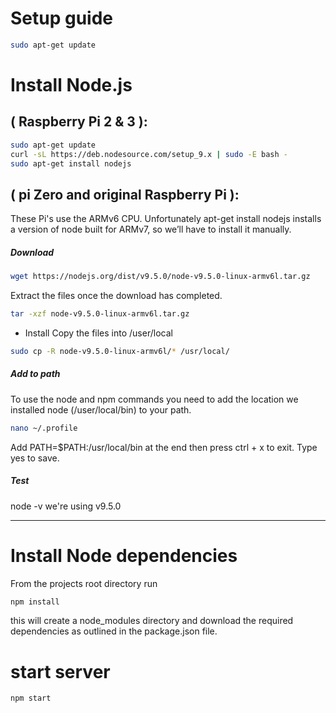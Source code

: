 Setup guide
======

```bash
sudo apt-get update
```

Install Node.js 
======

## ( Raspberry Pi 2 & 3 ):
```bash
sudo apt-get update  
curl -sL https://deb.nodesource.com/setup_9.x | sudo -E bash -
sudo apt-get install nodejs
```

## ( pi Zero and original Raspberry Pi ):
These Pi's use the ARMv6 CPU. Unfortunately apt-get install nodejs installs a version of node built for ARMv7, so we’ll have to install it manually.

##### Download
```bash
wget https://nodejs.org/dist/v9.5.0/node-v9.5.0-linux-armv6l.tar.gz
```

Extract the files once the download has completed.
```bash
tar -xzf node-v9.5.0-linux-armv6l.tar.gz
```

* Install
Copy the files into /user/local

```bash
sudo cp -R node-v9.5.0-linux-armv6l/* /usr/local/
```

##### Add to path
To use the node and npm commands you need to add the location we installed node (/user/local/bin) to your path.

```bash
nano ~/.profile
```

Add PATH=$PATH:/usr/local/bin at the end then press ctrl + x to exit. Type yes to save.

##### Test
node -v
we're using v9.5.0

---

Install Node dependencies
======
From the projects root directory run
```bash
npm install
```

this will create a node_modules directory and download the required dependencies as outlined in the package.json file.


start server
======
```bash
npm start
```

